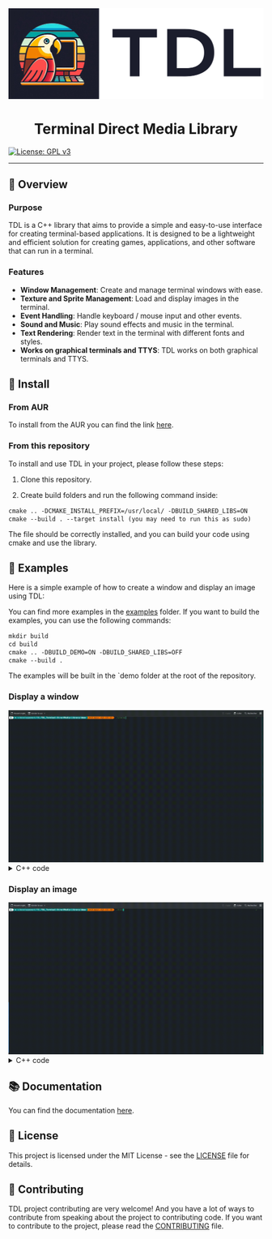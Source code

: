 <div align="center">
  <img src="doc/img/tdl_Banner.png" alt="TDL Logo" width=600px>
</div>

<div align="center">
  <h1>Terminal Direct Media Library</h1>
</div>

[![License: GPL v3](https://img.shields.io/badge/License-GPLv3-blue.svg)](LICENSE)



---

## 📒 Overview

### Purpose
TDL is a C++ library that aims to provide a simple and easy-to-use interface for creating terminal-based applications. It is designed to be a lightweight and efficient solution for creating games, applications, and other software that can run in a terminal.

### Features

- **Window Management**: Create and manage terminal windows with ease.
- **Texture and Sprite Management**: Load and display images in the terminal.
- **Event Handling**: Handle keyboard / mouse input and other events.
- **Sound and Music**: Play sound effects and music in the terminal.
- **Text Rendering**: Render text in the terminal with different fonts and styles.
- **Works on graphical terminals and TTYS**: TDL works on both graphical terminals and TTYS.

## 🚀 Install

### From AUR

To install from the AUR you can find the link [here](https://aur.archLinux.org/packages/tdl_terminal_directmedia_library).

### From this repository

To install and use TDL in your project, please follow these steps:

1. Clone this repository.

2. Create build folders and run the following command inside:
```
cmake .. -DCMAKE_INSTALL_PREFIX=/usr/local/ -DBUILD_SHARED_LIBS=ON
cmake --build . --target install (you may need to run this as sudo)
```
The file should be correctly installed, and you can build your code using cmake and use the library.

## 🤖 Examples

Here is a simple example of how to create a window and display an image using TDL:

You can find more examples in the [examples](examples) folder. If you want to build the examples, you can use the following commands:

```
mkdir build
cd build
cmake .. -DBUILD_DEMO=ON -DBUILD_SHARED_LIBS=OFF
cmake --build .
```
The examples will be built in the `demo folder at the root of the repository.

### Display a window

<div align="left">
  <img src="doc/img/window.gif" alt="Simple Black Window" width="600">
</div>

<details>
  <summary>C++ code</summary>

  ```cpp
  int main() {
      tdl::Window *win = tdl::Window::createWindow("WindowName");
      while (true) {
          win->clearPixel();
          win->update();
          win->draw();
      }
      return 0;
  }
  ```
</details>

### Display an image

<div align="left">
  <img src="doc/img/bird.gif" alt="Image Display" width="600">
</div>

<details>
  <summary>C++ code</summary>

  ```cpp
  int main() {
      tdl::Window *win = tdl::Window::createWindow("WindowName");
      tdl::Texture *texture = new tdl::Texture("path/to/image.png");
      tdl::Sprite *sprite = new tdl::Sprite(texture);
      while (true) {
          win->clearPixel();
          win->drawSprite(sprite);
          win->update();
          win->draw();
      }
      return 0;
  }
  ```
</details>

## 📚 Documentation

You can find the documentation [here](doc/README.md).

## 📜 License

This project is licensed under the MIT License - see the [LICENSE](LICENSE) file for details.

## 🌟 Contributing

TDL project contributing are very welcome! And you have a lot of ways to contribute from speaking about the project to contributing code. If you want to contribute to the project, please read the [CONTRIBUTING](CONTRIBUTING.md) file.
